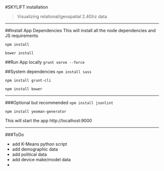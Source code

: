#SKYLIFT installation
> Visualizing relational/geospatial 2.4Ghz data

***
##Install App Dependencies
This will install all the node dependencies and JS requirements

`npm install`

`bower install`

##Run App locally
`grunt serve --force`

##System dependencies
`npm install sass`

`npm install grunt-cli`

`npm install bower`

***

###Optional but recommended
`npm install jsonlint `

`npm install yeoman-generator`
 
This will start the app http://localhost:9000

***

###ToDo
* add K-Means python script
* add demographic data
* add political data
* add device make/model data
* 
